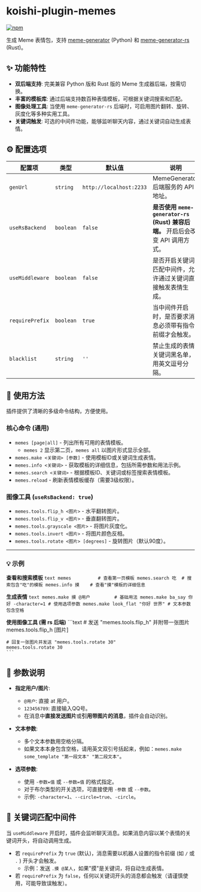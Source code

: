 # koishi-plugin-memes

[![npm](https://img.shields.io/npm/v/koishi-plugin-memes?style=flat-square)](https://www.npmjs.com/package/koishi-plugin-memes)

生成 Meme 表情包，支持 [meme-generator](https://github.com/MemeCrafters/meme-generator) (Python) 和 [meme-generator-rs](https://github.com/MemeCrafters/meme-generator-rs) (Rust)。

## ✨ 功能特性

- **双后端支持**: 完美兼容 Python 版和 Rust 版的 Meme 生成器后端，按需切换。
- **丰富的模板库**: 通过后端支持数百种表情模板，可根据关键词搜索和匹配。
- **图像处理工具**: 当使用 `meme-generator-rs` 后端时，可启用图片翻转、旋转、灰度化等多种实用工具。
- **关键词触发**: 可选的中间件功能，能够监听聊天内容，通过关键词自动生成表情。

## ⚙️ 配置选项

| 配置项 | 类型 | 默认值 | 说明 |
| --- | --- | --- | --- |
| `genUrl` | `string` | `http://localhost:2233` | MemeGenerator 后端服务的 API 地址。 |
| `useRsBackend` | `boolean` | `false` | **是否使用 `meme-generator-rs` (Rust) 兼容后端。** 开启后会改变 API 调用方式。 |
| `useMiddleware` | `boolean` | `false` | 是否开启关键词匹配中间件，允许通过关键词直接触发表情生成。 |
| `requirePrefix` | `boolean` | `true` | 当中间件开启时，是否要求消息必须带有指令前缀才会触发。 |
| `blacklist` | `string` | `''` | 禁止生成的表情关键词黑名单，用英文逗号分隔。 |

## 📖 使用方法

插件提供了清晰的多级命令结构，方便使用。

### 核心命令 (通用)

- `memes [page|all]` - 列出所有可用的表情模板。
  - `memes 2` 显示第二页，`memes all` 以图片形式显示全部。
- `memes.make <关键词> [参数]` - 使用模板ID或关键词生成表情。
- `memes.info <关键词>` - 获取模板的详细信息，包括所需参数和用法示例。
- `memes.search <关键词>` - 根据模板ID、关键词或标签搜索表情模板。
- `memes.reload` - 刷新表情模板缓存（需要3级权限）。

### 图像工具 (`useRsBackend: true`)

- `memes.tools.flip_h <图片>` - 水平翻转图片。
- `memes.tools.flip_v <图片>` - 垂直翻转图片。
- `memes.tools.grayscale <图片>` - 将图片灰度化。
- `memes.tools.invert <图片>` - 将图片颜色反相。
- `memes.tools.rotate <图片> [degrees]` - 旋转图片（默认90度）。

---

### 💡 示例

**查看和搜索模板**
    ```text
    memes          # 查看第一页模板
    memes.search 吃  # 搜索包含"吃"的模板
    memes.info 摸    # 查看"摸"模板的详细信息
    ```

**生成表情**
    ```text
    memes.make 摸 @用户         # 基础用法
    memes.make ba_say 你好 -character=1 # 使用选项参数
    memes.make look_flat "你好 世界" # 文本参数包含空格
    ```

**使用图像工具 (需 rs 后端)**
    ```text
    # 发送 "memes.tools.flip_h" 并附带一张图片
    memes.tools.flip_h [图片]

    # 回复一张图片并发送 "memes.tools.rotate 30"
    memes.tools.rotate 30
    ```

## 📝 参数说明

- **指定用户/图片**:

  - `@用户`: 直接 at 用户。
  - `123456789`: 直接输入QQ号。
  - 在消息中**直接发送图片**或**引用带图片的消息**，插件会自动识别。

- **文本参数**:

  - 多个文本参数用空格分隔。
  - 如果文本本身包含空格，请用英文双引号括起来，例如：`memes.make some_template "第一段文本" "第二段文本"`。

- **选项参数**:

  - 使用 `-参数=值` 或 `--参数=值` 的格式指定。
  - 对于布尔类型的开关选项，可直接使用 `-参数` 或 `--参数`。
  - 示例: `-character=1`、`--circle=true`、`-circle`。

## 🚀 关键词匹配中间件

当 `useMiddleware` 开启时，插件会监听聊天消息。如果消息内容以某个表情的关键词开头，将自动调用生成。

- 若 `requirePrefix` 为 `true` (默认)，消息需要以机器人设置的指令前缀 (如 `/` 或 `.` ) 开头才会触发。
  - 示例：发送 `.摸 @某人`，如果"摸"是关键词，将自动生成表情。
- 若 `requirePrefix` 为 `false`，任何以关键词开头的消息都会触发（请谨慎使用，可能导致误触发）。
